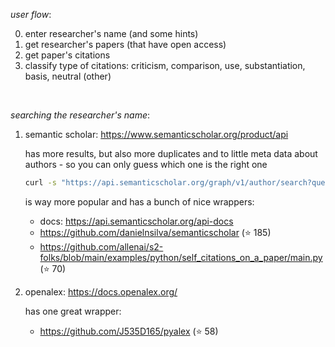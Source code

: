 _user flow_:

0. enter researcher's name (and some hints)
1. get researcher's papers (that have open access)
2. get paper's citations
3. classify type of citations: criticism, comparison, use, substantiation, basis, neutral (other)

<br>

_searching the researcher's name_:

1.  semantic scholar: https://www.semanticscholar.org/product/api

    has more results, but also more duplicates and to little meta data about authors - so you can only guess which one is the right one

    ```bash
    curl -s "https://api.semanticscholar.org/graph/v1/author/search?query=jimmy+lin&fields=authorId,externalIds,url,name,aliases,affiliations,homepage" | jq .
    ```

    is way more popular and has a bunch of nice wrappers:

    -   docs: https://api.semanticscholar.org/api-docs
    -   https://github.com/danielnsilva/semanticscholar (⭐️ 185)
    -   https://github.com/allenai/s2-folks/blob/main/examples/python/self_citations_on_a_paper/main.py (⭐️ 70)

2.  openalex: https://docs.openalex.org/

    has one great wrapper:

    -   https://github.com/J535D165/pyalex (⭐️ 58)
